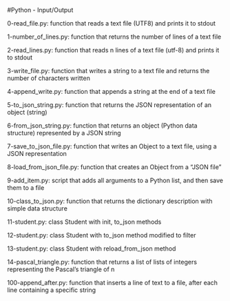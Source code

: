 #Python - Input/Output

0-read_file.py: function that reads a text file (UTF8) and prints it to stdout

1-number_of_lines.py: function that returns the number of lines of a text file

2-read_lines.py: function that reads n lines of a text file (utf-8) and prints it to stdout

3-write_file.py: function that writes a string to a text file and returns the number of characters written

4-append_write.py: function that appends a string at the end of a text file

5-to_json_string.py: function that returns the JSON representation of an object (string)

6-from_json_string.py: function that returns an object (Python data structure) represented by a JSON string

7-save_to_json_file.py: function that writes an Object to a text file, using a JSON representation

8-load_from_json_file.py: function that creates an Object from a “JSON file”

9-add_item.py: script that adds all arguments to a Python list, and then save them to a file

10-class_to_json.py: function that returns the dictionary description with simple data structure

11-student.py: class Student with init, to_json methods

12-student.py: class Student with to_json method modified to filter

13-student.py: class Student with reload_from_json method

14-pascal_triangle.py: function that returns a list of lists of integers representing the Pascal’s triangle of n

100-append_after.py: function that inserts a line of text to a file, after each line containing a specific string
